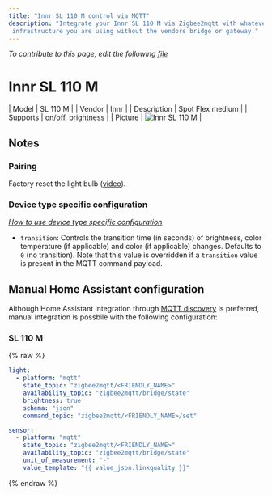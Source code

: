 ```yaml
---
title: "Innr SL 110 M control via MQTT"
description: "Integrate your Innr SL 110 M via Zigbee2mqtt with whatever smart home
 infrastructure you are using without the vendors bridge or gateway."
---
```


*To contribute to this page, edit the following
[file](https://github.com/Koenkk/zigbee2mqtt.io/blob/master/docgen/device_page_notes.js)*

# Innr SL 110 M

| Model | SL 110 M  |
| Vendor  | Innr  |
| Description | Spot Flex medium |
| Supports | on/off, brightness |
| Picture | ![Innr SL 110 M](../images/devices/SL-110-M.jpg) |

## Notes


### Pairing
Factory reset the light bulb ([video](https://www.youtube.com/watch?v=4zkpZSv84H4)).


### Device type specific configuration
*[How to use device type specific configuration](../configuration/device_specific_configuration.md)*


* `transition`: Controls the transition time (in seconds) of brightness,
color temperature (if applicable) and color (if applicable) changes. Defaults to `0` (no transition).
Note that this value is overridden if a `transition` value is present in the MQTT command payload.


## Manual Home Assistant configuration
Although Home Assistant integration through [MQTT discovery](../integration/home_assistant) is preferred,
manual integration is possbile with the following configuration:


### SL 110 M
{% raw %}
```yaml
light:
  - platform: "mqtt"
    state_topic: "zigbee2mqtt/<FRIENDLY_NAME>"
    availability_topic: "zigbee2mqtt/bridge/state"
    brightness: true
    schema: "json"
    command_topic: "zigbee2mqtt/<FRIENDLY_NAME>/set"

sensor:
  - platform: "mqtt"
    state_topic: "zigbee2mqtt/<FRIENDLY_NAME>"
    availability_topic: "zigbee2mqtt/bridge/state"
    unit_of_measurement: "-"
    value_template: "{{ value_json.linkquality }}"
```
{% endraw %}


